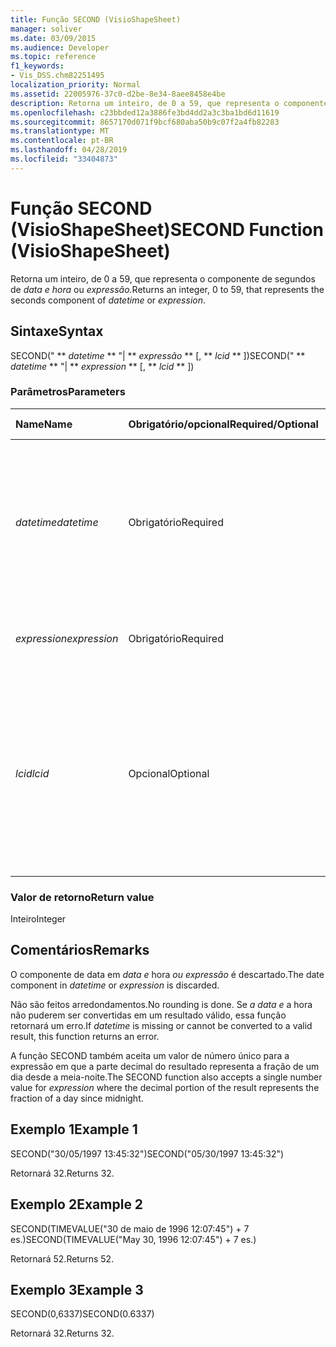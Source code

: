 ```yaml
---
title: Função SECOND (VisioShapeSheet)
manager: soliver
ms.date: 03/09/2015
ms.audience: Developer
ms.topic: reference
f1_keywords:
- Vis_DSS.chm82251495
localization_priority: Normal
ms.assetid: 22005976-37c0-d2be-8e34-8aee8458e4be
description: Retorna um inteiro, de 0 a 59, que representa o componente de segundos de data e hora ou expressão.
ms.openlocfilehash: c23bbded12a3886fe3bd4dd2a3c3ba1bd6d11619
ms.sourcegitcommit: 8657170d071f9bcf680aba50b9c07f2a4fb82283
ms.translationtype: MT
ms.contentlocale: pt-BR
ms.lasthandoff: 04/28/2019
ms.locfileid: "33404873"
---
```

# <a name="second-function-visioshapesheet"></a><span data-ttu-id="74a70-103">Função SECOND (VisioShapeSheet)</span><span class="sxs-lookup"><span data-stu-id="74a70-103">SECOND Function (VisioShapeSheet)</span></span>

<span data-ttu-id="74a70-104">Retorna um inteiro, de 0 a 59, que representa o componente de segundos de _data e hora_ ou _expressão._</span><span class="sxs-lookup"><span data-stu-id="74a70-104">Returns an integer, 0 to 59, that represents the seconds component of  _datetime_ or  _expression_.</span></span>
  
## <a name="syntax"></a><span data-ttu-id="74a70-105">Sintaxe</span><span class="sxs-lookup"><span data-stu-id="74a70-105">Syntax</span></span>

<span data-ttu-id="74a70-106">SECOND(" \*\* *datetime* \*\* "| \*\* *expressão* \*\* [, \*\* *lcid* \*\* ])</span><span class="sxs-lookup"><span data-stu-id="74a70-106">SECOND(" \*\* *datetime* \*\* "| \*\* *expression* \*\* [, \*\* *lcid* \*\* ])</span></span> 
  
### <a name="parameters"></a><span data-ttu-id="74a70-107">Parâmetros</span><span class="sxs-lookup"><span data-stu-id="74a70-107">Parameters</span></span>

|<span data-ttu-id="74a70-108">**Name**</span><span class="sxs-lookup"><span data-stu-id="74a70-108">**Name**</span></span>|<span data-ttu-id="74a70-109">**Obrigatório/opcional**</span><span class="sxs-lookup"><span data-stu-id="74a70-109">**Required/Optional**</span></span>|<span data-ttu-id="74a70-110">**Tipo de dados**</span><span class="sxs-lookup"><span data-stu-id="74a70-110">**Data Type**</span></span>|<span data-ttu-id="74a70-111">**Descrição**</span><span class="sxs-lookup"><span data-stu-id="74a70-111">**Description**</span></span>|
|:-----|:-----|:-----|:-----|
| <span data-ttu-id="74a70-112">_datetime_</span><span class="sxs-lookup"><span data-stu-id="74a70-112">_datetime_</span></span> <br/> |<span data-ttu-id="74a70-113">Obrigatório</span><span class="sxs-lookup"><span data-stu-id="74a70-113">Required</span></span>  <br/> |<span data-ttu-id="74a70-114">**String**</span><span class="sxs-lookup"><span data-stu-id="74a70-114">**String**</span></span> <br/> |<span data-ttu-id="74a70-115">Qualquer cadeia de caracteres comumente reconhecida como uma data e hora ou uma referência a uma célula contendo uma data e hora.</span><span class="sxs-lookup"><span data-stu-id="74a70-115">Any string commonly recognized as a date and time or a reference to a cell containing a date and time.</span></span>  <br/> |
| <span data-ttu-id="74a70-116">_expression_</span><span class="sxs-lookup"><span data-stu-id="74a70-116">_expression_</span></span> <br/> |<span data-ttu-id="74a70-117">Obrigatório</span><span class="sxs-lookup"><span data-stu-id="74a70-117">Required</span></span>  <br/> |<span data-ttu-id="74a70-118">**String**</span><span class="sxs-lookup"><span data-stu-id="74a70-118">**String**</span></span> <br/> | <span data-ttu-id="74a70-119">Qualquer expressão que produza uma data e hora.</span><span class="sxs-lookup"><span data-stu-id="74a70-119">Any expression that yields a date and time.</span></span>  <br/> |
| <span data-ttu-id="74a70-120">_lcid_</span><span class="sxs-lookup"><span data-stu-id="74a70-120">_lcid_</span></span> <br/> |<span data-ttu-id="74a70-121">Opcional</span><span class="sxs-lookup"><span data-stu-id="74a70-121">Optional</span></span>  <br/> |<span data-ttu-id="74a70-122">**Numérica**</span><span class="sxs-lookup"><span data-stu-id="74a70-122">**Numeric**</span></span> <br/> |<span data-ttu-id="74a70-123">O identificador de localidade a ser usado na avaliação de uma data e _hora não locais._</span><span class="sxs-lookup"><span data-stu-id="74a70-123">The locale identifier to be used in evaluating a nonlocal  _datetime_.</span></span> <span data-ttu-id="74a70-124">O identificador de local é um número descrito nos arquivos de cabeçalho do sistema.</span><span class="sxs-lookup"><span data-stu-id="74a70-124">The locale identifier is a number described in the system header files.</span></span>  <br/> |
   
### <a name="return-value"></a><span data-ttu-id="74a70-125">Valor de retorno</span><span class="sxs-lookup"><span data-stu-id="74a70-125">Return value</span></span>

<span data-ttu-id="74a70-126">Inteiro</span><span class="sxs-lookup"><span data-stu-id="74a70-126">Integer</span></span>
  
## <a name="remarks"></a><span data-ttu-id="74a70-127">Comentários</span><span class="sxs-lookup"><span data-stu-id="74a70-127">Remarks</span></span>

<span data-ttu-id="74a70-128">O componente de data em  _data e_ hora  _ou expressão_ é descartado.</span><span class="sxs-lookup"><span data-stu-id="74a70-128">The date component in  _datetime_ or  _expression_ is discarded.</span></span> 
  
<span data-ttu-id="74a70-129">Não são feitos arredondamentos.</span><span class="sxs-lookup"><span data-stu-id="74a70-129">No rounding is done.</span></span> <span data-ttu-id="74a70-130">Se  _a data e_ a hora não puderem ser convertidas em um resultado válido, essa função retornará um erro.</span><span class="sxs-lookup"><span data-stu-id="74a70-130">If  _datetime_ is missing or cannot be converted to a valid result, this function returns an error.</span></span> 
  
<span data-ttu-id="74a70-131">A função SECOND também aceita um  valor de número único para a expressão em que a parte decimal do resultado representa a fração de um dia desde a meia-noite.</span><span class="sxs-lookup"><span data-stu-id="74a70-131">The SECOND function also accepts a single number value for  _expression_ where the decimal portion of the result represents the fraction of a day since midnight.</span></span> 
  
## <a name="example-1"></a><span data-ttu-id="74a70-132">Exemplo 1</span><span class="sxs-lookup"><span data-stu-id="74a70-132">Example 1</span></span>

<span data-ttu-id="74a70-133">SECOND("30/05/1997 13:45:32")</span><span class="sxs-lookup"><span data-stu-id="74a70-133">SECOND("05/30/1997 13:45:32")</span></span>
  
<span data-ttu-id="74a70-134">Retornará 32.</span><span class="sxs-lookup"><span data-stu-id="74a70-134">Returns 32.</span></span>
  
## <a name="example-2"></a><span data-ttu-id="74a70-135">Exemplo 2</span><span class="sxs-lookup"><span data-stu-id="74a70-135">Example 2</span></span>

<span data-ttu-id="74a70-136">SECOND(TIMEVALUE("30 de maio de 1996 12:07:45") + 7 es.)</span><span class="sxs-lookup"><span data-stu-id="74a70-136">SECOND(TIMEVALUE("May 30, 1996 12:07:45") + 7 es.)</span></span>
  
<span data-ttu-id="74a70-137">Retornará 52.</span><span class="sxs-lookup"><span data-stu-id="74a70-137">Returns 52.</span></span>
  
## <a name="example-3"></a><span data-ttu-id="74a70-138">Exemplo 3</span><span class="sxs-lookup"><span data-stu-id="74a70-138">Example 3</span></span>

<span data-ttu-id="74a70-139">SECOND(0,6337)</span><span class="sxs-lookup"><span data-stu-id="74a70-139">SECOND(0.6337)</span></span>
  
<span data-ttu-id="74a70-140">Retornará 32.</span><span class="sxs-lookup"><span data-stu-id="74a70-140">Returns 32.</span></span>
  


